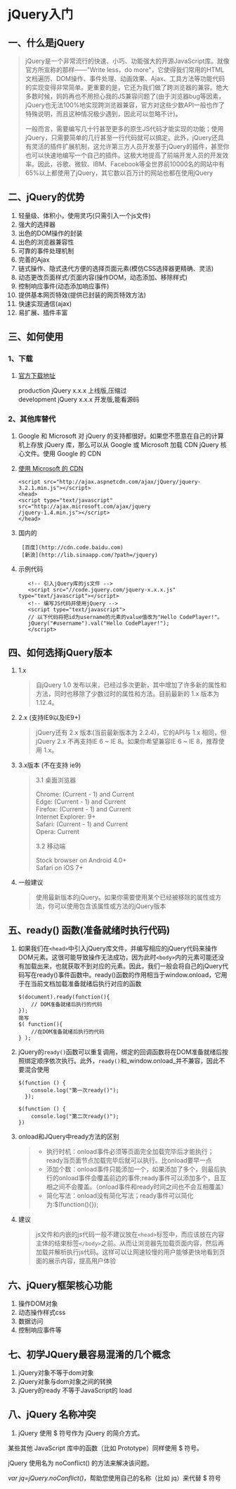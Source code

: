 # jQuery入门

## 一、什么是jQuery

> jQuery是一个非常流行的快速、小巧、功能强大的开源JavaScript库。就像官方所宣称的那样——"Write less，do more"，它使得我们常用的HTML文档遍历、DOM操作、事件处理、动画效果、Ajax、工具方法等功能代码的实现变得非常简单。更重要的是，它还为我们做了跨浏览器的兼容。绝大多数时候，妈妈再也不用担心我的JS兼容问题了\(由于浏览器bug等因素，jQuery也无法100%地实现跨浏览器兼容，官方对这些少数API一般也作了特殊说明，而且这种情况极少遇到，因此可以忽略不计\)。
>
> 一般而言，需要编写几十行甚至更多的原生JS代码才能实现的功能；使用jQuery，只需要简单的几行甚至一行代码就可以搞定。此外，jQuery还具有灵活的插件扩展机制，这允许第三方人员开发基于jQuery的插件，甚至你也可以快速地编写一个自己的插件。这极大地提高了前端开发人员的开发效率。因此，谷歌、微软、IBM、Facebook等全世界前10000名的网站中有65%以上都使用了jQuery，其它数以百万计的网站也都在使用jQuery

## 二、jQuery的优势

1. 轻量级、体积小，使用灵巧\(只需引入一个js文件\)
2. 强大的选择器
3. 出色的DOM操作的封装
4. 出色的浏览器兼容性
5. 可靠的事件处理机制
6. 完善的Ajax
7. 链式操作、隐式迭代方便的选择页面元素\(模仿CSS选择器更精确、灵活\)
8. 动态更改页面样式/页面内容\(操作DOM，动态添加、移除样式\)
9. 控制响应事件\(动态添加响应事件\)
10. 提供基本网页特效\(提供已封装的网页特效方法\)
11. 快速实现通信\(ajax\)
12. 易扩展、插件丰富

## 三、如何使用

### 1、下载

1. [官方下载地址](http://jquery.com/download/)

   production jQuery x.x.x 上线版,压缩过  
   development jQuery x.x.x 开发版,能看源码

### 2、其他库替代

1. Google 和 Microsoft 对 jQuery 的支持都很好。如果您不愿意在自己的计算机上存放 jQuery 库，那么可以从 Google 或 Microsoft 加载 CDN jQuery 核心文件。使用 Google 的 CDN

2. [使用 Microsoft 的 CDN](https://docs.microsoft.com/en-us/aspnet/ajax/cdn/overview#jQuery_Releases_on_the_CDN_0)

   ```
   <script src="http://ajax.aspnetcdn.com/ajax/jQuery/jquery-3.2.1.min.js"></script>
   <head>
   <script type="text/javascript" src="http://ajax.microsoft.com/ajax/jquery
   /jquery-1.4.min.js"></script>
   </head>
   ```

3. 国内的

   ```
    [百度](http://cdn.code.baidu.com)
    [新浪](http://lib.sinaapp.com/?path=/jquery)
   ```

4. 示例代码

   ```
      <!-- 引入jQuery库的js文件 -->
      <script src="//code.jquery.com/jquery-x.x.x.js" type="text/javascript"></script>
      <!-- 编写JS代码并使用jQuery -->
      <script type="text/javascript">
      // 以下代码将把id为username的元素的value值改为"Hello CodePlayer!"。
      jQuery("#username").val("Hello CodePlayer!");
      </script>
   ```

## 四、如何选择jQuery版本

1. 1.x

   > 自jQuery 1.0 发布以来，已经过多次更新，其中增加了许多新的属性和方法，同时也移除了少数过时的属性和方法。目前最新的 1.x 版本为 1.12.4。

2. 2.x \(支持IE9以及IE9+\)

   > jQuery还有 2.x 版本\(当前最新版本为 2.2.4\)，它的API与 1.x 相同，但jQuery 2.x 不再支持IE 6 ~ IE 8。如果你希望兼容IE 6 ~ IE 8，推荐使用 1.x。

3. 3.x版本  \(不在支持 ie9\)

   > 3.1 桌面浏览器
   >
   > Chrome: \(Current - 1\) and Current  
   > Edge: \(Current - 1\) and Current  
   > Firefox: \(Current - 1\) and Current  
   > Internet Explorer: 9+  
   > Safari: \(Current - 1\) and Current  
   > Opera: Current
   >
   > 3.2 移动端
   >
   > Stock browser on Android 4.0+  
   > Safari on iOS 7+

4. 一般建议

   > 使用最新版本的jQuery。如果你需要使用某个已经被移除的属性或方法，你可以使用包含该属性或方法的jQuery版本

## 五、ready\(\) 函数\(准备就绪时执行代码\)

1. 如果我们在`<head>`中引入jQuery库文件，并编写相应的jQuery代码来操作DOM元素。这很可能导致操作无法成功，因为此时`<body>`内的元素可能还没有加载出来，也就获取不到对应的元素。因此，我们一般会将自己的jQuery代码写在ready\(\)事件函数中。ready\(\)函数的作用相当于window.onload，它用于在当前文档加载准备就绪后执行对应的函数

   ```
   $(document).ready(function(){
       // DOM准备就绪后执行的代码
   });
   简写
   $( function(){
       //在DOM准备就绪后执行的代码
   } );
   ```

2. jQuery的`ready()`函数可以重复调用，绑定的回调函数将在DOM准备就绪后按照绑定顺序依次执行。此外，`ready()`和_window.onload_并不兼容，因此不要混合使用

   ```
   $(function () {
       console.log("第一次ready()");
     });

   $(function () {
       console.log("第二次ready()");
   })
   ```

3. onload和JQuery中ready方法的区别

   > * 执行时机：onload事件必须等页面完全加载完毕后才能执行；ready当页面节点加载完毕后就可以执行。比onload要早一点
   > * 添加个数：onload事件只能添加一个，如果添加了多个，则最后执行的onload事件会覆盖前边的事件;ready事件可以添加多个，且互相之间不会覆盖。（onload事件和ready时间之间也不会互相覆盖）
   > * 简化写法：onload没有简化写法；ready事件可以简化为:$\(function\(\){}\);

4. 建议

   > js文件和内嵌的js代码一般不建议放在`<head>`标签中，而应该放在内容主体的结束标签`</body>`之前。从而让浏览器先加载页面内容，然后再加载并解析执行js代码。这样可以让网速较慢的用户能够更快地看到页面的展示内容，提高用户体验

## 六、jQuery框架核心功能

1. 操作DOM对象
2. 动态操作样式css
3. 数据访问
4. 控制响应事件等

## 七、初学JQuery最容易混淆的几个概念

1. jQuery对象不等于dom对象
2. jQuery对象与dom对象之间的转换
3. jQuery的ready 不等于JavaScript的 load

## 八、jQuery 名称冲突

1. jQuery 使用 $ 符号作为 jQuery 的简介方式。

某些其他 JavaScript 库中的函数（比如 Prototype）同样使用 $ 符号。

jQuery 使用名为 noConflict\(\) 的方法来解决该问题。

_var jq=jQuery.noConflict\(\)_，帮助您使用自己的名称（比如 jq）来代替 $ 符号

